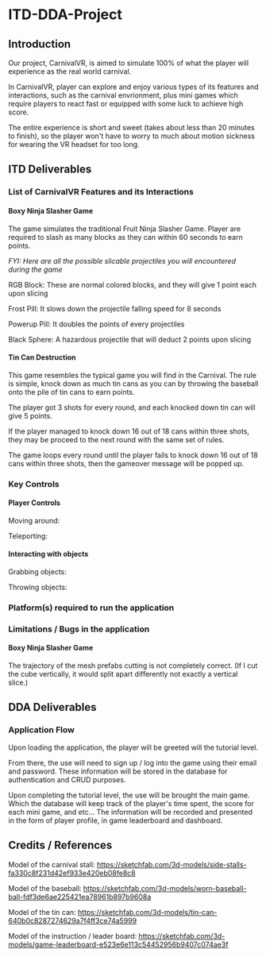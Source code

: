 # ITD-DDA-Project
## Introduction
Our project, CarnivalVR, is aimed to simulate 100% of what the player will experience as the real world carnival.

In CarnivalVR, player can explore and enjoy various types of its features and interactions, such as the carnival envrionment, plus mini games which require
players to react fast or equipped with some luck to achieve high score.

The entire experience is short and sweet (takes about less than 20 minutes to finish), so the player won't have to worry to much about motion sickness for
wearing the VR headset for too long.

## ITD Deliverables
### List of CarnivalVR Features and its Interactions
#### Boxy Ninja Slasher Game
The game simulates the traditional Fruit Ninja Slasher Game. Player are required to slash as many blocks as they can within 60 seconds to earn points.

*FYI: Here are all the possible slicable projectiles you will encountered during the game*

RGB Block: These are normal colored blocks, and they will give 1 point each upon slicing 

Frost Pill: It slows down the projectile falling speed for 8 seconds

Powerup Pill: It doubles the points of every projectiles

Black Sphere: A hazardous projectile that will deduct 2 points upon slicing

#### Tin Can Destruction
This game resembles the typical game you will find in the Carnival. The rule is simple, knock down as much tin cans as you can by throwing the baseball
onto the pile of tin cans to earn points.

The player got 3 shots for every round, and each knocked down tin can will give 5 points.

If the player managed to knock down 16 out of 18 cans within three shots, they may be proceed to the next round with the same set of rules.

The game loops every round until the player fails to knock down 16 out of 18 cans within three shots, then the gameover message will be popped up.

### Key Controls
#### Player Controls
Moving around: 

Teleporting:

#### Interacting with objects
Grabbing objects:

Throwing objects:


### Platform(s) required to run the application

### Limitations / Bugs in the application
#### Boxy Ninja Slasher Game
The trajectory of the mesh prefabs cutting is not completely correct.
(If I cut the cube vertically, it would split apart differently not exactly a vertical slice.)


## DDA Deliverables
### Application Flow
Upon loading the application, the player will be greeted will the tutorial level.

From there, the use will need to sign up / log into the game using their email and password. These information will be stored in the database for 
authentication and CRUD purposes.

Upon completing the tutorial level, the use will be brought the main game. Which the database will keep track of the player's time spent, the score
for each mini game, and etc... The information will be recorded and presented in the form of player profile, in game leaderboard and dashboard.

## Credits / References

Model of the carnival stall: https://sketchfab.com/3d-models/side-stalls-fa330c8f231d42ef933e420eb08fe8c8

Model of the baseball: https://sketchfab.com/3d-models/worn-baseball-ball-fdf3de6ae225421ea78961b897b9608a

Model of the tin can: https://sketchfab.com/3d-models/tin-can-640b0c8287274629a7f4ff3ce74a5999

Model of the instruction / leader board: https://sketchfab.com/3d-models/game-leaderboard-e523e6e113c54452956b9407c074ae3f





